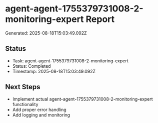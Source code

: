 # agent-agent-1755379731008-2-monitoring-expert Report

Generated: 2025-08-18T15:03:49.092Z

## Status
- Task: agent-agent-1755379731008-2-monitoring-expert
- Status: Completed
- Timestamp: 2025-08-18T15:03:49.092Z

## Next Steps
- Implement actual agent-agent-1755379731008-2-monitoring-expert functionality
- Add proper error handling
- Add logging and monitoring
